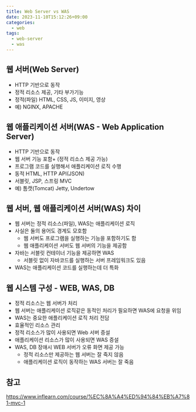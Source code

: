 ```yaml
---
title: Web Server vs WAS
date: 2023-11-10T15:12:26+09:00
categories:
  - web
tags: 
  - web-server
  - was
---
```


## 웹 서버(Web Server)
- HTTP 기반으로 동작
- 정적 리소스 제공, 기타 부가기능
- 정적(파일) HTML, CSS, JS, 이미지, 영상
- 예) NGINX, APACHE

## 웹 애플리케이션 서버(WAS - Web Application Server)
- HTTP 기반으로 동작
- 웹 서버 기능 포함+ (정적 리소스 제공 가능)
- 프로그램 코드를 실행해서 애플리케이션 로직 수행
- 동적 HTML, HTTP API(JSON)
- 서블릿, JSP, 스프링 MVC
- 예) 톰캣(Tomcat) Jetty, Undertow

## 웹 서버, 웹 애플리케이션 서버(WAS) 차이
- 웹 서버는 정적 리소스(파일), WAS는 애플리케이션 로직
- 사실은 둘의 용어도 경계도 모호함
  - 웹 서버도 프로그램을 실행하는 기능을 포함하기도 함
  - 웹 애플리케이션 서버도 웹 서버의 기능을 제공함
- 자바는 서블릿 컨테이너 기능을 제공하면 WAS
  - 서블릿 없이 자바코드를 실행하는 서버 프레임워크도 있음
- WAS는 애플리케이션 코드를 실행하는데 더 특화

## 웹 시스템 구성 - WEB, WAS, DB
- 정적 리소스는 웹 서버가 처리
- 웹 서버는 애플리케이션 로직같은 동적인 처리가 필요하면 WAS에 요청을 위임
- WAS는 중요한 애플리케이션 로직 처리 전담
-  효율적인 리소스 관리
  - 정적 리소스가 많이 사용되면 Web 서버 증설
  - 애플리케이션 리소스가 많이 사용되면 WAS 증설
- WAS, DB 장애시 WEB 서버가 오류 화면 제공 가능
  - 정적 리소스만 제공하는 웹 서버는 잘 죽지 않음
  - 애플리케이션 로직이 동작하는 WAS 서버는 잘 죽음
 
## 참고
https://www.inflearn.com/course/%EC%8A%A4%ED%94%84%EB%A7%81-mvc-1
